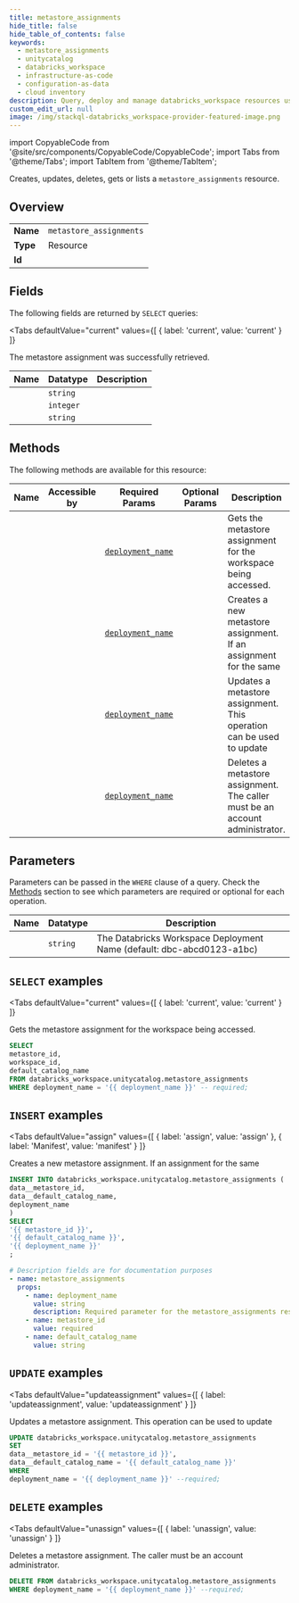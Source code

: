 ```yaml
--- 
title: metastore_assignments
hide_title: false
hide_table_of_contents: false
keywords:
  - metastore_assignments
  - unitycatalog
  - databricks_workspace
  - infrastructure-as-code
  - configuration-as-data
  - cloud inventory
description: Query, deploy and manage databricks_workspace resources using SQL
custom_edit_url: null
image: /img/stackql-databricks_workspace-provider-featured-image.png
---
```


import CopyableCode from '@site/src/components/CopyableCode/CopyableCode';
import Tabs from '@theme/Tabs';
import TabItem from '@theme/TabItem';

Creates, updates, deletes, gets or lists a <code>metastore_assignments</code> resource.

## Overview
<table><tbody>
<tr><td><b>Name</b></td><td><code>metastore_assignments</code></td></tr>
<tr><td><b>Type</b></td><td>Resource</td></tr>
<tr><td><b>Id</b></td><td><CopyableCode code="databricks_workspace.unitycatalog.metastore_assignments" /></td></tr>
</tbody></table>

## Fields

The following fields are returned by `SELECT` queries:

<Tabs
    defaultValue="current"
    values={[
        { label: 'current', value: 'current' }
    ]}
>
<TabItem value="current">

The metastore assignment was successfully retrieved.

<table>
<thead>
    <tr>
    <th>Name</th>
    <th>Datatype</th>
    <th>Description</th>
    </tr>
</thead>
<tbody>
<tr>
    <td><CopyableCode code="metastore_id" /></td>
    <td><code>string</code></td>
    <td></td>
</tr>
<tr>
    <td><CopyableCode code="workspace_id" /></td>
    <td><code>integer</code></td>
    <td></td>
</tr>
<tr>
    <td><CopyableCode code="default_catalog_name" /></td>
    <td><code>string</code></td>
    <td></td>
</tr>
</tbody>
</table>
</TabItem>
</Tabs>

## Methods

The following methods are available for this resource:

<table>
<thead>
    <tr>
    <th>Name</th>
    <th>Accessible by</th>
    <th>Required Params</th>
    <th>Optional Params</th>
    <th>Description</th>
    </tr>
</thead>
<tbody>
<tr>
    <td><a href="#current"><CopyableCode code="current" /></a></td>
    <td><CopyableCode code="select" /></td>
    <td><a href="#parameter-deployment_name"><code>deployment_name</code></a></td>
    <td></td>
    <td>Gets the metastore assignment for the workspace being accessed.</td>
</tr>
<tr>
    <td><a href="#assign"><CopyableCode code="assign" /></a></td>
    <td><CopyableCode code="insert" /></td>
    <td><a href="#parameter-deployment_name"><code>deployment_name</code></a></td>
    <td></td>
    <td>Creates a new metastore assignment. If an assignment for the same</td>
</tr>
<tr>
    <td><a href="#updateassignment"><CopyableCode code="updateassignment" /></a></td>
    <td><CopyableCode code="update" /></td>
    <td><a href="#parameter-deployment_name"><code>deployment_name</code></a></td>
    <td></td>
    <td>Updates a metastore assignment. This operation can be used to update</td>
</tr>
<tr>
    <td><a href="#unassign"><CopyableCode code="unassign" /></a></td>
    <td><CopyableCode code="delete" /></td>
    <td><a href="#parameter-deployment_name"><code>deployment_name</code></a></td>
    <td></td>
    <td>Deletes a metastore assignment. The caller must be an account administrator.</td>
</tr>
</tbody>
</table>

## Parameters

Parameters can be passed in the `WHERE` clause of a query. Check the [Methods](#methods) section to see which parameters are required or optional for each operation.

<table>
<thead>
    <tr>
    <th>Name</th>
    <th>Datatype</th>
    <th>Description</th>
    </tr>
</thead>
<tbody>
<tr id="parameter-deployment_name">
    <td><CopyableCode code="deployment_name" /></td>
    <td><code>string</code></td>
    <td>The Databricks Workspace Deployment Name (default: dbc-abcd0123-a1bc)</td>
</tr>
</tbody>
</table>

## `SELECT` examples

<Tabs
    defaultValue="current"
    values={[
        { label: 'current', value: 'current' }
    ]}
>
<TabItem value="current">

Gets the metastore assignment for the workspace being accessed.

```sql
SELECT
metastore_id,
workspace_id,
default_catalog_name
FROM databricks_workspace.unitycatalog.metastore_assignments
WHERE deployment_name = '{{ deployment_name }}' -- required;
```
</TabItem>
</Tabs>


## `INSERT` examples

<Tabs
    defaultValue="assign"
    values={[
        { label: 'assign', value: 'assign' },
        { label: 'Manifest', value: 'manifest' }
    ]}
>
<TabItem value="assign">

Creates a new metastore assignment. If an assignment for the same

```sql
INSERT INTO databricks_workspace.unitycatalog.metastore_assignments (
data__metastore_id,
data__default_catalog_name,
deployment_name
)
SELECT 
'{{ metastore_id }}',
'{{ default_catalog_name }}',
'{{ deployment_name }}'
;
```
</TabItem>
<TabItem value="manifest">

```yaml
# Description fields are for documentation purposes
- name: metastore_assignments
  props:
    - name: deployment_name
      value: string
      description: Required parameter for the metastore_assignments resource.
    - name: metastore_id
      value: required
    - name: default_catalog_name
      value: string
```
</TabItem>
</Tabs>


## `UPDATE` examples

<Tabs
    defaultValue="updateassignment"
    values={[
        { label: 'updateassignment', value: 'updateassignment' }
    ]}
>
<TabItem value="updateassignment">

Updates a metastore assignment. This operation can be used to update

```sql
UPDATE databricks_workspace.unitycatalog.metastore_assignments
SET 
data__metastore_id = '{{ metastore_id }}',
data__default_catalog_name = '{{ default_catalog_name }}'
WHERE 
deployment_name = '{{ deployment_name }}' --required;
```
</TabItem>
</Tabs>


## `DELETE` examples

<Tabs
    defaultValue="unassign"
    values={[
        { label: 'unassign', value: 'unassign' }
    ]}
>
<TabItem value="unassign">

Deletes a metastore assignment. The caller must be an account administrator.

```sql
DELETE FROM databricks_workspace.unitycatalog.metastore_assignments
WHERE deployment_name = '{{ deployment_name }}' --required;
```
</TabItem>
</Tabs>
